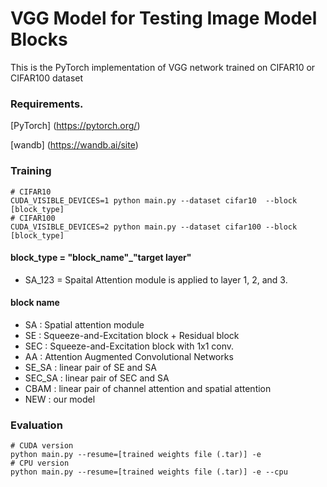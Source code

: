 # VGG Model for Testing Image Model Blocks  
This is the PyTorch implementation of VGG network trained on CIFAR10 or CIFAR100 dataset

### Requirements. 
[PyTorch] (https://pytorch.org/)

[wandb] (https://wandb.ai/site)

### Training 
	# CIFAR10
	CUDA_VISIBLE_DEVICES=1 python main.py --dataset cifar10  --block [block_type]
    # CIFAR100
	CUDA_VISIBLE_DEVICES=2 python main.py --dataset cifar100 --block [block_type]

#### block_type = "block_name"_"target layer"
 - SA_123 = Spaital Attention module is applied to layer 1, 2, and 3.
 
#### block name
 - SA : Spatial attention module
 - SE : Squeeze-and-Excitation block + Residual block
 - SEC : Squeeze-and-Excitation block with 1x1 conv.
 - AA : Attention Augmented Convolutional Networks
 - SE_SA : linear pair of SE and SA
 - SEC_SA : linear pair of SEC and SA
 - CBAM : linear pair of channel attention and spatial attention
 - NEW : our model

### Evaluation 	
	# CUDA version
	python main.py --resume=[trained weights file (.tar)] -e
	# CPU version	
	python main.py --resume=[trained weights file (.tar)] -e --cpu

